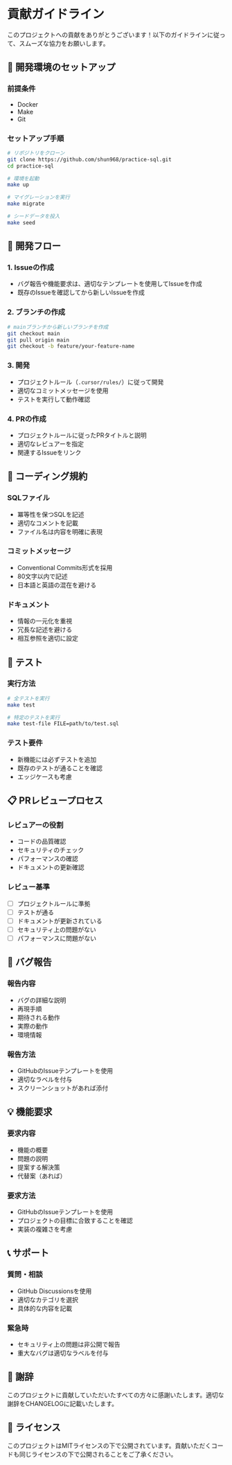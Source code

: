 # 貢献ガイドライン

このプロジェクトへの貢献をありがとうございます！以下のガイドラインに従って、スムーズな協力をお願いします。

## 🚀 開発環境のセットアップ

### 前提条件
- Docker
- Make
- Git

### セットアップ手順
```bash
# リポジトリをクローン
git clone https://github.com/shun968/practice-sql.git
cd practice-sql

# 環境を起動
make up

# マイグレーションを実行
make migrate

# シードデータを投入
make seed
```

## 📝 開発フロー

### 1. Issueの作成
- バグ報告や機能要求は、適切なテンプレートを使用してIssueを作成
- 既存のIssueを確認してから新しいIssueを作成

### 2. ブランチの作成
```bash
# mainブランチから新しいブランチを作成
git checkout main
git pull origin main
git checkout -b feature/your-feature-name
```

### 3. 開発
- プロジェクトルール（`.cursor/rules/`）に従って開発
- 適切なコミットメッセージを使用
- テストを実行して動作確認

### 4. PRの作成
- プロジェクトルールに従ったPRタイトルと説明
- 適切なレビュアーを指定
- 関連するIssueをリンク

## 🎯 コーディング規約

### SQLファイル
- 冪等性を保つSQLを記述
- 適切なコメントを記載
- ファイル名は内容を明確に表現

### コミットメッセージ
- Conventional Commits形式を採用
- 80文字以内で記述
- 日本語と英語の混在を避ける

### ドキュメント
- 情報の一元化を重視
- 冗長な記述を避ける
- 相互参照を適切に設定

## 🧪 テスト

### 実行方法
```bash
# 全テストを実行
make test

# 特定のテストを実行
make test-file FILE=path/to/test.sql
```

### テスト要件
- 新機能には必ずテストを追加
- 既存のテストが通ることを確認
- エッジケースも考慮

## 📋 PRレビュープロセス

### レビュアーの役割
- コードの品質確認
- セキュリティのチェック
- パフォーマンスの確認
- ドキュメントの更新確認

### レビュー基準
- [ ] プロジェクトルールに準拠
- [ ] テストが通る
- [ ] ドキュメントが更新されている
- [ ] セキュリティ上の問題がない
- [ ] パフォーマンスに問題がない

## 🐛 バグ報告

### 報告内容
- バグの詳細な説明
- 再現手順
- 期待される動作
- 実際の動作
- 環境情報

### 報告方法
- GitHubのIssueテンプレートを使用
- 適切なラベルを付与
- スクリーンショットがあれば添付

## 💡 機能要求

### 要求内容
- 機能の概要
- 問題の説明
- 提案する解決策
- 代替案（あれば）

### 要求方法
- GitHubのIssueテンプレートを使用
- プロジェクトの目標に合致することを確認
- 実装の複雑さを考慮

## 📞 サポート

### 質問・相談
- GitHub Discussionsを使用
- 適切なカテゴリを選択
- 具体的な内容を記載

### 緊急時
- セキュリティ上の問題は非公開で報告
- 重大なバグは適切なラベルを付与

## 🙏 謝辞

このプロジェクトに貢献していただいたすべての方々に感謝いたします。適切な謝辞をCHANGELOGに記載いたします。

## 📄 ライセンス

このプロジェクトはMITライセンスの下で公開されています。貢献いただくコードも同じライセンスの下で公開されることをご了承ください。
